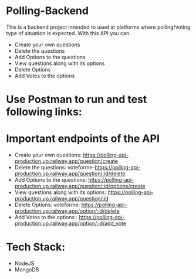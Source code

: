 # Polling-Backend

This is a backend project intended to used at platforms where polling/voting type of situation is expected. With this API you can
- Create your own questions
- Delete the questions
- Add Options to the questions
- View questions along with its options
- Delete Options
- Add Votes to the options

# Use Postman to run and test following links:

# Important endpoints of the API
- Create your own questions: https://polling-api-production.up.railway.app/question/create
- Delete the questions: voteforme-https://polling-api-production.up.railway.app/question/:id/delete
- Add Options to the questions: https://polling-api-production.up.railway.app/question/:id/options/create
- View questions along with its options: https://polling-api-production.up.railway.app/question/:id
- Delete Options: voteforme: https://polling-api-production.up.railway.app/option/:id/delete
- Add Votes to the options : https://polling-api-production.up.railway.app/option/:id/add_vote


# Tech Stack:
- NodeJS
- MongoDB
